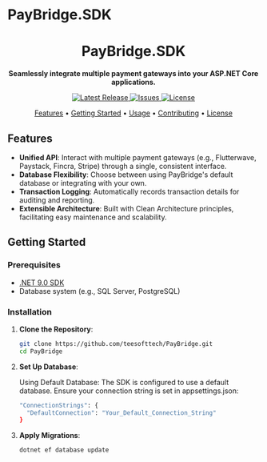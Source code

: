 # PayBridge.SDK

<h1 align="center">PayBridge.SDK</h1>

<p align="center">
  <strong>Seamlessly integrate multiple payment gateways into your ASP.NET Core applications.</strong>
</p>

<p align="center">
  <a href="https://github.com/teesofttech/PayBridge/releases">
    <img src="https://img.shields.io/github/v/release/teesofttech/PayBridge" alt="Latest Release">
  </a>
  <a href="https://github.com/teesofttech/PayBridge/issues">
    <img src="https://img.shields.io/github/issues/teesofttech/PayBridge" alt="Issues">
  </a>
  <a href="https://github.com/teesofttech/PayBridge/blob/master/LICENSE">
    <img src="https://img.shields.io/github/license/teesofttech/PayBridge" alt="License">
  </a>
</p>

<p align="center">
  <a href="#features">Features</a> •
  <a href="#getting-started">Getting Started</a> •
  <a href="#usage">Usage</a> •
  <a href="#contributing">Contributing</a> •
  <a href="#license">License</a>
</p>

## Features

- **Unified API**: Interact with multiple payment gateways (e.g., Flutterwave, Paystack, Fincra, Stripe) through a single, consistent interface.
- **Database Flexibility**: Choose between using PayBridge's default database or integrating with your own.
- **Transaction Logging**: Automatically records transaction details for auditing and reporting.
- **Extensible Architecture**: Built with Clean Architecture principles, facilitating easy maintenance and scalability.

## Getting Started

### Prerequisites

- [.NET 9.0 SDK](https://dotnet.microsoft.com/download/dotnet/9.0)
- Database system (e.g., SQL Server, PostgreSQL)

### Installation

1. **Clone the Repository**:

   ```bash
   git clone https://github.com/teesofttech/PayBridge.git
   cd PayBridge

2. **Set Up Database**:

    Using Default Database: The SDK is configured to use a default database. Ensure your connection string is set in appsettings.json:
    ```bash
    "ConnectionStrings": {
      "DefaultConnection": "Your_Default_Connection_String"
    }
3. **Apply Migrations**:
      ```bash
      dotnet ef database update

